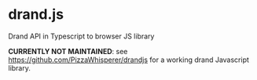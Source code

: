 # drand.js
Drand API in Typescript to browser JS library

**CURRENTLY NOT MAINTAINED**: see https://github.com/PizzaWhisperer/drandjs for a working drand Javascript library.
